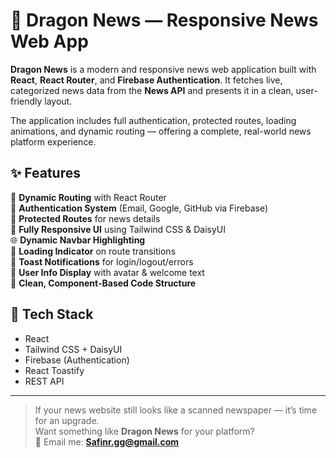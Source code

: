 # 📰 Dragon News — Responsive News Web App

**Dragon News** is a modern and responsive news web application built with **React**, **React Router**, and **Firebase Authentication**. It fetches live, categorized news data from the **News API** and presents it in a clean, user-friendly layout.

The application includes full authentication, protected routes, loading animations, and dynamic routing — offering a complete, real-world news platform experience.

## ✨ Features

🔗 **Dynamic Routing** with React Router  
🔐 **Authentication System** (Email, Google, GitHub via Firebase)  
🧠 **Protected Routes** for news details  
📱 **Fully Responsive UI** using Tailwind CSS & DaisyUI  
🌐 **Dynamic Navbar Highlighting**  
🚀 **Loading Indicator** on route transitions  
🔔 **Toast Notifications** for login/logout/errors  
💬 **User Info Display** with avatar & welcome text  
🎯 **Clean, Component-Based Code Structure**

## 🔧 Tech Stack

- React  
- Tailwind CSS + DaisyUI  
- Firebase (Authentication)  
- React Toastify  
- REST API

---

> If your news website still looks like a scanned newspaper — it’s time for an upgrade.  
> Want something like **Dragon News** for your platform?  
📧 Email me: **Safinr.gg@gmail.com**
